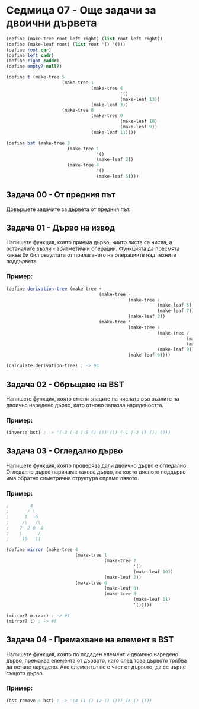 # Седмица 07 - Още задачи за двоични дървета

```scheme
(define (make-tree root left right) (list root left right))
(define (make-leaf root) (list root '() '()))
(define root car)
(define left cadr)
(define right caddr)
(define empty? null?)

(define t (make-tree 5
                     (make-tree 1
                                (make-tree 4
                                           '()
                                           (make-leaf 13))
                                (make-leaf 3))
                     (make-tree 8
                                (make-tree 0
                                           (make-leaf 10)
                                           (make-leaf 9))
                                (make-leaf 11))))

(define bst (make-tree 3
                       (make-tree 1
                                  '()
                                  (make-leaf 2))
                       (make-tree 4
                                  '()
                                  (make-leaf 5))))
```

## Задача 00 - От предния път
Довършете задачите за дървета от предния път.

## Задача 01 - Дърво на извод
Напишете функция, която приема дърво, чиито листа са числа, а останалите възли - аритметични операции. Функцията да пресмята какъв би бил резултата от прилагането на операциите над техните поддървета.

### Пример:
```scheme
(define derivation-tree (make-tree +
                                   (make-tree -
                                              (make-tree +
                                                         (make-leaf 5)
                                                         (make-leaf 7))
                                              (make-leaf 3))
                                   (make-tree *
                                              (make-tree +
                                                         (make-tree /
                                                                    (make-leaf 20)
                                                                    (make-leaf 4))
                                                         (make-leaf 9))
                                              (make-leaf 6))))

(calculate derivation-tree) ; -> 93
```

## Задача 02 - Обръщане на BST
Напишете функция, която сменя знаците на числата във възлите на двоично наредено дърво, като отново запазва наредеността.

### Пример:
```scheme
(inverse bst) ; -> '(-3 (-4 (-5 () ()) ()) (-1 (-2 () ()) ()))
```

## Задача 03 - Огледално дърво
Напишете функция, която проверява дали двоично дърво е огледално. Огледално дърво наричаме такова дърво, на което дясното поддърво има обратно симетрична структура спрямо лявото.

### Пример:
```scheme
;        4
;       / \         
;      1   6
;     /\   /\     
;    7  2 0  8
;    \      / 
;     10   11 

(define mirror (make-tree 4
                          (make-tree 1
                                     (make-tree 7
                                                '()
                                                (make-leaf 10))
                                     (make-leaf 2))
                          (make-tree 6
                                     (make-leaf 0)
                                     (make-tree 8
                                                (make-leaf 11)
                                                '()))))

(mirror? mirror) ; -> #t
(mirror? t) ; -> #f
```

## Задача 04 - Премахване на елемент в BST
Напишете функция, която по подаден елемент и двоично наредено дърво, премахва елемента от дървото, като след това дървото трябва да остане наредено. Ако елементът не е част от дървото, да се върне същото дърво.

### Пример:
```scheme
(bst-remove 3 bst) ; -> '(4 (1 () (2 () ())) (5 () ()))
```